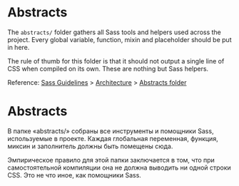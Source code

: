 # Abstracts

The `abstracts/` folder gathers all Sass tools and helpers used across the project. Every global variable, function, mixin and placeholder should be put in here.

The rule of thumb for this folder is that it should not output a single line of CSS when compiled on its own. These are nothing but Sass helpers.

Reference: [Sass Guidelines](https://sass-guidelin.es/) > [Architecture](https://sass-guidelin.es/#architecture) > [Abstracts folder](https://sass-guidelin.es/#abstracts-folder)

# Abstracts

В папке «abstracts/» собраны все инструменты и помощники Sass, используемые в проекте.
Каждая глобальная переменная, функция, миксин и заполнитель должны быть помещены сюда.

Эмпирическое правило для этой папки заключается в том, что при самостоятельной компиляции она не должна выводить ни одной строки CSS. Это не что иное, как помощники Sass.

